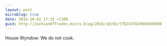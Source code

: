 ```yaml
---
layout: post
microblog: true
date: 2016-10-02 17:31 +1300
guid: http://JacksonOfTrades.micro.blog/2016/10/02/t782437829058048000.html
---
```

House Wyndow: We do not cook.

